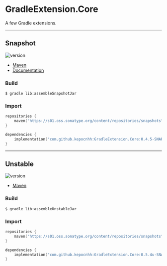 # GradleExtension.Core
A few Gradle extensions.

---

## Snapshot

![version](https://img.shields.io/static/v1?label=version&message=0.4.5-SNAPSHOT&labelColor=212121&color=2962ff&style=flat)

- [Maven](https://s01.oss.sonatype.org/content/repositories/snapshots/com/github/kepocnhh/GradleExtension.Core/0.4.5-SNAPSHOT)
- [Documentation](https://StanleyProjects.github.io/GradleExtension.Core/doc/0.4.5-SNAPSHOT)

### Build
```
$ gradle lib:assembleSnapshotJar
```

### Import
```kotlin
repositories {
    maven("https://s01.oss.sonatype.org/content/repositories/snapshots")
}

dependencies {
    implementation("com.github.kepocnhh:GradleExtension.Core:0.4.5-SNAPSHOT")
}
```

---

## Unstable

![version](https://img.shields.io/static/v1?label=version&message=0.5.4u-SNAPSHOT&labelColor=212121&color=2962ff&style=flat)

- [Maven](https://s01.oss.sonatype.org/content/repositories/snapshots/com/github/kepocnhh/GradleExtension.Core/0.5.4u-SNAPSHOT)

### Build
```
$ gradle lib:assembleUnstableJar
```

### Import
```kotlin
repositories {
    maven("https://s01.oss.sonatype.org/content/repositories/snapshots")
}

dependencies {
    implementation("com.github.kepocnhh:GradleExtension.Core:0.5.4u-SNAPSHOT")
}
```